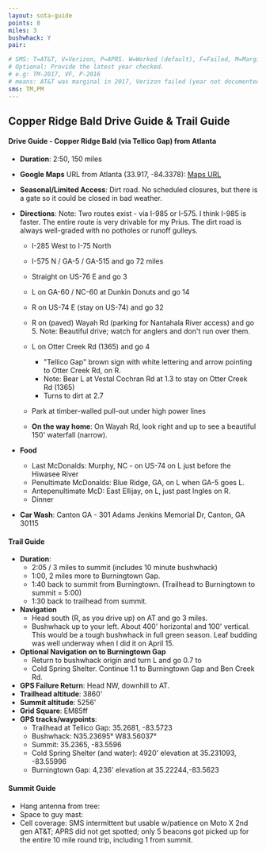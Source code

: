 ```yaml
---
layout: sota-guide
points: 8
miles: 3
bushwhack: Y
pair: 

# SMS: T=AT&T, V=Verizon, P=APRS. W=Worked (default), F=Failed, M=Marginal (some failed).
# Optional: Provide the latest year checked.
# e.g: TM-2017, VF, P-2016
# means: AT&T was marginal in 2017, Verizon failed (year not documented), APRS worked in 2016.
sms: TM,PM
---
```

Copper Ridge Bald Drive Guide & Trail Guide
--------------------------------------------------------
#### Drive Guide - Copper Ridge Bald (via Tellico Gap) from Atlanta

* **Duration**: 2:50, 150 miles

* **Google Maps** URL from Atlanta (33.917, -84.3378):  [Maps URL](https://www.google.com/maps/dir/33.91998,+-84.33898/Tellico+Gap,+Nantahala,+NC+28734/@34.588674,-84.5330016,9z/am=t/data=!4m14!4m13!1m3!2m2!1d-84.33898!2d33.91998!1m5!1m1!1s0x88593321bfbe45b9:0xba90731274cb8b1!2m2!1d-83.5723856!2d35.2678705!2m2!7e2!8j1490850000)

* **Seasonal/Limited Access**: Dirt road.  No scheduled closures, but there is a gate so it could be closed in bad weather.

* **Directions**: Note: Two routes exist - via I-985 or I-575.  I think I-985 is faster.  The entire route is very drivable for my Prius.  The dirt road is always well-graded with no potholes or runoff gulleys.
    * I-285 West to I-75 North

    * I-575 N / GA-5 / GA-515 and go 72 miles

    * Straight on US-76 E and go 3

    * L on GA-60 / NC-60 at Dunkin Donuts and go 14

    * R on US-74 E  (stay on US-74) and go 32

    * R on (paved) Wayah Rd (parking for Nantahala River access) and go 5.  Note: Beautiful drive; watch for anglers and don't run over them.

    * L on Otter Creek Rd (1365) and go 4

      * "Tellico Gap" brown sign with white lettering and arrow pointing to Otter Creek Rd, on R.
      * Note: Bear L at Vestal Cochran Rd at 1.3 to stay on Otter Creek Rd (1365)

      - Turns to dirt at 2.7

    * Park at timber-walled pull-out under high power lines

    * **On the way home**: On Wayah Rd, look right and up to see a beautiful 150' waterfall (narrow).

* **Food**
    * Last McDonalds: Murphy, NC - on US-74 on L just before the Hiwasee River
    * Penultimate McDonalds: Blue Ridge, GA, on L when GA-5 goes L.
    * Antepenultimate McD: East Ellijay, on L, just past Ingles on R.
    * Dinner

* **Car Wash**: Canton GA - 301 Adams Jenkins Memorial Dr, Canton, GA 30115

#### Trail Guide

* **Duration**:
  * 2:05 / 3 miles to summit (includes 10 minute bushwhack)
  * 1:00, 2 miles more to Burningtown Gap.
  * 1:40 back to summit from Burningtown. (Trailhead to Burningtown to summit = 5:00)
  * 1:30 back to trailhead from summit.
* **Navigation**
    * Head south (R, as you drive up) on AT and go 3 miles.
    * Bushwhack up to your left.  About 400' horizontal and 100' vertical.  This would be a tough bushwhack in full green season.  Leaf budding was well underway when I did it on April 15.
* **Optional Navigation on to Burningtown Gap**
  * Return to bushwhack origin and turn L and go 0.7 to
  * Cold Spring Shelter.  Continue 1.1 to Burningtown Gap and Ben Creek Rd.
* **GPS Failure Return**: Head NW, downhill to AT.
* **Trailhead altitude**: 3860'
* **Summit altitude**: 5256'
* **Grid Square**: EM85ff
* **GPS tracks/waypoints**:
    * Trailhead at Tellico Gap: 35.2681, -83.5723
    * Bushwhack: N35.23695° W83.56037°
    * Summit: 35.2365, -83.5596
    * Cold Spring Shelter (and water): 4920' elevation at 35.231093, -83.55996
    * Burningtown Gap: 4,236' elevation at 35.22244,-83.5623

#### Summit Guide

* Hang antenna from tree:
* Space to guy mast:
* Cell coverage: SMS intermittent but usable w/patience on Moto X 2nd gen AT&T; APRS did not get spotted; only 5 beacons got picked up for the entire 10 mile round trip, including 1 from summit.
